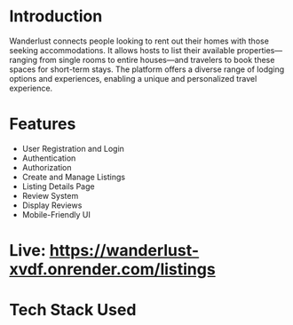 # Introduction
Wanderlust connects people looking to rent out their homes with those seeking accommodations. It allows hosts to list their available properties—ranging from single rooms to entire houses—and travelers to book these spaces for short-term stays. The platform offers a diverse range of lodging options and experiences, enabling a unique and personalized travel experience.

# Features
- User Registration and Login  
- Authentication   
- Authorization  
- Create and Manage Listings  
- Listing Details Page  
- Review System  
- Display Reviews 
- Mobile-Friendly UI

# Live: https://wanderlust-xvdf.onrender.com/listings

# Tech Stack Used
